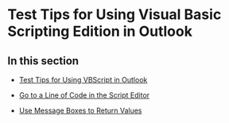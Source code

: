 
# Test Tips for Using Visual Basic Scripting Edition in Outlook

## In this section


-  [Test Tips for Using VBScript in Outlook](e71c5e64-534b-d6b3-697a-6f78a1c7508c.md)
    
-  [Go to a Line of Code in the Script Editor](4cf76ade-0b18-7f89-7f44-5ddf9d4892b4.md)
    
-  [Use Message Boxes to Return Values](c63ad579-a2cd-ccc7-602c-7a83476d3060.md)
    

